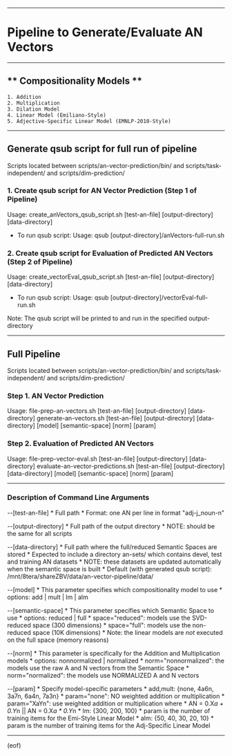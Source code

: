 ___________________________________________

# Pipeline to Generate/Evaluate AN Vectors 
___________________________________________

## ** Compositionality Models **
    1. Addition
    2. Multiplication
    3. Dilation Model
    4. Linear Model (Emiliano-Style)
    5. Adjective-Specific Linear Model (EMNLP-2010-Style)

___________________________________________

## Generate qsub script for full run of pipeline

Scripts located between scripts/an-vector-prediction/bin/ and
scripts/task-independent/ and scripts/dim-prediction/


### 1. Create qsub script for AN Vector Prediction (Step 1 of Pipeline)
   Usage: create_anVectors_qsub_script.sh [test-an-file] [output-directory] [data-directory]

   * To run qsub script:
     Usage: qsub [output-directory]/anVectors-full-run.sh


### 2. Create qsub script for Evaluation of Predicted AN Vectors (Step 2 of Pipeline)
   Usage: create_vectorEval_qsub_script.sh [test-an-file] [output-directory] [data-directory]

   * To run qsub script:
     Usage: qsub [output-directory]/vectorEval-full-run.sh


Note: The qsub script will be printed to and run in the specified output-directory

___________________________________________

## Full Pipeline

Scripts located between scripts/an-vector-prediction/bin/ and scripts/task-independent/ and scripts/dim-prediction/

### Step 1. AN Vector Prediction
   Usage: 
	file-prep-an-vectors.sh [test-an-file] [output-directory] [data-directory]
	generate-an-vectors.sh [test-an-file] [output-directory] [data-directory] [model] [semantic-space] [norm] [param]


### Step 2. Evaluation of Predicted AN Vectors
   Usage: 
	file-prep-vector-eval.sh [test-an-file] [output-directory] [data-directory]
	evaluate-an-vector-predictions.sh [test-an-file] [output-directory] [data-directory] [model] [semantic-space] [norm] [param]

___________________________________________

### Description of Command Line Arguments

--[test-an-file]
	* Full path
	* Format: one AN per line in format "adj-j_noun-n"

--[output-directory]
	* Full path of the output directory
	* NOTE: should be the same for all scripts

--[data-directory]
	* Full path where the full/reduced Semantic Spaces are stored
	* Expected to include a directory an-sets/ which contains devel, test and training AN datasets
	*     NOTE: these datasets are updated automatically when the semantic space is built
	* Default (with generated qsub script): /mnt/8tera/shareZBV/data/an-vector-pipeline/data/

--[model]
	* This parameter specifies which compositionality model to use
	* options: add | mult | lm | alm

--[semantic-space]
	* This parameter specifies which Semantic Space to use
	* options: reduced | full
	*     space="reduced": models use the SVD-reduced space (300 dimensions)
	*     space="full": models use the non-reduced space (10K dimensions)
	* Note: the linear models are *not* executed on the full space (memory reasons)

--[norm]
	* This parameter is specifically for the Addition and Multiplication models
	* options: nonnormalized | normalized
	*     norm="nonnormalized": the models use the raw A and N vectors from the Semantic Space
	*     norm="normalized": the models use NORMALIZED A and N vectors

--[param]
	* Specify model-specific parameters
	* add,mult: {none, 4a6n, 3a7n, 6a4n, 7a3n}
	*     param="none": NO weighted addition or multiplication
	*     param="XaYn": use weighted addition or multiplication where
	*		AN = 0.X*a + 0.Y*n  || AN = 0.X*a * 0.Y*n
	* lm: {300, 200, 100}
	*     param is the number of training items for the Emi-Style Linear Model
	* alm: {50, 40, 30, 20, 10}
	*     param is the number of training items for the Adj-Specific Linear Model

___________________________________________

(eof)

